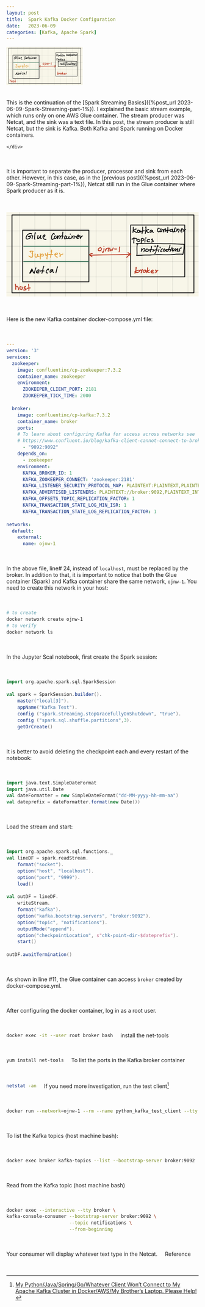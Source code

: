 ```yaml
---
layout: post
title:  Spark Kafka Docker Configuration
date:   2023-06-09
categories: [Kafka, Apache Spark]
---
```


<style>
/* Styles for the two-column layout */
.image-text-container {
    display: flex; /* Enables flexbox */
    flex-wrap: wrap; /* Allows columns to stack on small screens */
    gap: 20px; /* Space between the image and text */
    align-items: center; /* Vertically centers content in columns */
    margin-bottom: 20px; /* Space below this section */
}

.image-column {
    flex: 1; /* Allows this column to grow */
    min-width: 250px; /* Minimum width for the image column before stacking */
    max-width: 40%; /* Maximum width for the image column to not take up too much space initially */
    box-sizing: border-box; /* Include padding/border in element's total width/height */
}

.text-column {
    flex: 2; /* Allows this column to grow more (e.g., twice as much as image-column) */
    min-width: 300px; /* Minimum width for the text column before stacking */
    box-sizing: border-box;
}

</style>

<div class="image-text-container">
    <div class="image-column">
        <img src="/assets/images/2023-06-09-Spark-Streaming-part-2/Simple-Streaming-Spark-Kafka.jpg" alt="Simple Streaming with Spark and Kafka" width="200" height="100">
    </div>
    <div class="text-column">
<p>This is the continuation of the  [Spark Streaming Basics]({%post_url 2023-06-09-Spark-Streaming-part-1%}). I explained the basic stream example, which runs only on one AWS Glue container. The stream producer was Netcat, and the sink was a text file. In this post, the stream producer is still Netcat, but the sink is Kafka. Both Kafka and Spark running on Docker containers.
</p>

    </div>
</div>





<!--more-->

It is important to separate the producer, processor and sink from each other. However, in this case, as in the [previous post]({%post_url 2023-06-09-Spark-Streaming-part-1%}), Netcat still run in the Glue container where Spark producer as it is.

![Simple Streaming with Spark and Kafka](/assets/images/2023-06-09-Spark-Streaming-part-2/Simple-Streaming-Spark-Kafka.jpg)

Here is the new Kafka container docker-compose.yml file:

```yaml
---
version: '3'
services:
  zookeeper:
    image: confluentinc/cp-zookeeper:7.3.2
    container_name: zookeeper
    environment:
      ZOOKEEPER_CLIENT_PORT: 2181
      ZOOKEEPER_TICK_TIME: 2000

  broker:
    image: confluentinc/cp-kafka:7.3.2
    container_name: broker
    ports:
    # To learn about configuring Kafka for access across networks see
    # https://www.confluent.io/blog/kafka-client-cannot-connect-to-broker-on-aws-on-docker-etc/
      - "9092:9092"
    depends_on:
      - zookeeper
    environment:
      KAFKA_BROKER_ID: 1
      KAFKA_ZOOKEEPER_CONNECT: 'zookeeper:2181'
      KAFKA_LISTENER_SECURITY_PROTOCOL_MAP: PLAINTEXT:PLAINTEXT,PLAINTEXT_INTERNAL:PLAINTEXT
      KAFKA_ADVERTISED_LISTENERS: PLAINTEXT://broker:9092,PLAINTEXT_INTERNAL://broker:29092
      KAFKA_OFFSETS_TOPIC_REPLICATION_FACTOR: 1
      KAFKA_TRANSACTION_STATE_LOG_MIN_ISR: 1
      KAFKA_TRANSACTION_STATE_LOG_REPLICATION_FACTOR: 1

networks: 
  default: 
    external: 
      name: ojnw-1
```

In the above file, line# 24, instead of `localhost`, must be replaced by the broker. In addition to that, it is important to notice that both the Glue container (Spark) and Kafka container share the same network, `ojnw-1`. You need to create this network in your host:

```bash
# to create
docker network create ojnw-1
# to verify
docker network ls
```



In the Jupyter Scal notebook, first create the Spark session:

```scala
import org.apache.spark.sql.SparkSession

val spark = SparkSession.builder().
    master("local[3]").
    appName("Kafka Test").
    config ("spark.streaming.stopGracefullyOnShutdown", "true").
    config ("spark.sql.shuffle.partitions",3).
    getOrCreate()
```

It is better to avoid deleting the checkpoint each and every restart of the notebook:

```scala
import java.text.SimpleDateFormat
import java.util.Date
val dateFormatter = new SimpleDateFormat("dd-MM-yyyy-hh-mm-aa")
val dateprefix = dateFormatter.format(new Date())
```

Load the stream and start:

```scala
import org.apache.spark.sql.functions._
val lineDF = spark.readStream.
    format("socket").
    option("host", "localhost").
    option("port", "9999").
    load()

val outDF = lineDF.
    writeStream.
    format("kafka").
    option("kafka.bootstrap.servers", "broker:9092").
    option("topic", "notifications").
    outputMode("append").
    option("checkpointLocation", s"chk-point-dir-$dateprefix").
    start()

outDF.awaitTermination()
```

As shown in line #11, the Glue container can access `broker` created by docker-compose.yml.

After configuring the docker container, log in as a root user.

```bash
docker exec -it --user root broker bash
```

install the net-tools

```bash
yum install net-tools
```

To list the ports in the Kafka broker container

```bash
netstat -an
```

If you need more investigation, run the test client[^1]

```bash
docker run --network=ojnw-1 --rm --name python_kafka_test_client --tty python_kafka_test_client broker:9092
```

To list the Kafka topics (host machine bash):

```bash
docker exec broker kafka-topics --list --bootstrap-server broker:9092
```

Read from the Kafka topic (host machine bash)

```bash
docker exec --interactive --tty broker \
kafka-console-consumer --bootstrap-server broker:9092 \
                       --topic notifications \
                       --from-beginning
```

Your consumer will display whatever text type in the Netcat.

Reference

[^1]: [My Python/Java/Spring/Go/Whatever Client Won’t Connect to My Apache Kafka Cluster in Docker/AWS/My Brother’s Laptop. Please Help!](https://www.confluent.io/blog/kafka-client-cannot-connect-to-broker-on-aws-on-docker-etc/)